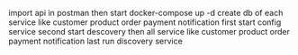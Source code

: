 import api in postman
then start docker-compose up -d
create db of each service like customer product order payment notification
first start config service
second start descovery 
then all service like customer product order payment notification 
last run discovery service
